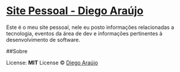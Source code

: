 # [Site Pessoal - Diego Araújo](http://diegosaraujo.github.io)

Este é o meu site pessoal, nele eu posto informações relacionadas a tecnologia, eventos da área de dev e
informações pertinentes à desenvolvimento de software.

##Sobre

License: **MIT** License © [Diego Araújo](http://github.com/diegosaraujo)

